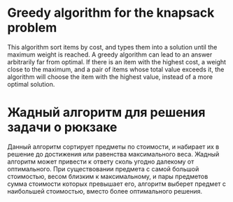 # Greedy algorithm for the knapsack problem
This algorithm sort items by cost, and types them into a solution until the maximum weight is reached.
A greedy algorithm can lead to an answer arbitrarily far from optimal. If there is an item with the highest cost, a weight close to the maximum, and a pair of items whose total value exceeds it, the algorithm will choose the item with the highest value, instead of a more optimal solution.
# Жадный алгоритм для решения задачи о рюкзаке
Данный алгоритм сортирует предметы по стоимости, и набирает их в решение до достижения или равенства максимального веса.
Жадный алгоритм может привести к ответу сколь угодно далекому от оптимального. При существовании предмета с самой большой стоимостью, весом близким к максимальному, и пары предметов сумма стоимости которых превышает его, алгоритм выберет предмет с наибольшей стоимостью, вместо более оптимального решения. 
